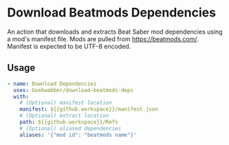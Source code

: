 # Download Beatmods Dependencies

An action that downloads and extracts Beat Saber mod dependencies using a mod's manifest file. Mods are pulled from https://beatmods.com/.
Manifest is expected to be UTF-8 encoded.

## Usage

```yaml
- name: Download Dependencies
  uses: Goobwabber/download-beatmods-deps
  with:
    # (Optional) manifest location
    manifest: ${{github.workspace}}/manifest.json
    # (Optional) extract location
    path: ${{github.workspace}}/Refs
    # (Optional) aliased dependencies
    aliases: '{"mod id": "beatmods name"}'
```
